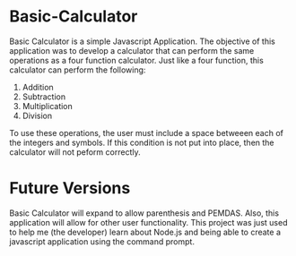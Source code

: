# Basic-Calculator
Basic Calculator is a simple Javascript Application. The objective of this application was to develop a calculator that can perform
the same operations as a four function calculator. Just like a four function, this calculator can perform the following:

  1. Addition
  2. Subtraction
  3. Multiplication
  4. Division

To use these operations, the user must include a space betweeen each of the integers and symbols. If this condition is not put into
place, then the calculator will not peform correctly.

  
# Future Versions
Basic Calculator will expand to allow parenthesis and PEMDAS. Also, this application will allow for other user functionality. This
project was just used to help me (the developer) learn about Node.js and being able to create a javascript application using the
command prompt.
